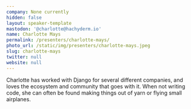 ```yaml
---
company: None currently
hidden: false
layout: speaker-template
mastodon: '@charlotte@hachyderm.io'
name: Charlotte Mays
permalink: /presenters/charlotte-mays/
photo_url: /static/img/presenters/charlotte-mays.jpeg
slug: charlotte-mays
twitter: null
website: null
---
```


Charlotte has worked with Django for several different companies, and loves the ecosystem and community that goes with it. When not writing code, she can often be found making things out of yarn or flying small airplanes.
